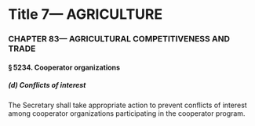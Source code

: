
# Title 7— AGRICULTURE
### CHAPTER 83— AGRICULTURAL COMPETITIVENESS AND TRADE
#### § 5234. Cooperator organizations
##### (d) Conflicts of interest

The Secretary shall take appropriate action to prevent conflicts of interest among cooperator organizations participating in the cooperator program.
